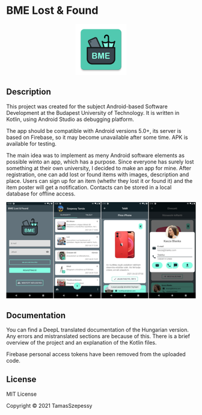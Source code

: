 # BME Lost & Found

<p align="center">
<img title="" src="doc/app_logo.png" alt="ic_launcher.png" data-align="center" width="136">
</p>

## Description

This project was created for the subject Android-based Software Development at the Budapest University of Technology. It is written in Kotlin, using Android Studio as debugging platform.

The app should be compatible with Android versions 5.0+, its server is based on Firebase, so it may become unavailable after some time. APK is available for testing.

The main idea was to implement as meny Android software elements as possible winto an app, which has a purpose. Since everyone has surely lost something at their own university, I decided to make an app for mine. After registration, one can add lost or found items with images, description and place. Users can sign up for an item (whethr they lost it or found it) and the item poster will get a notification. Contacts can be stored in a local database for offline access.

![](doc/app_screenshots.png)

## Documentation

You can find a DeepL translated documentation of the Hungarian version. Any errors and mistranslated sections are because of this. There is a brief overview of the project and an explanation of the Kotlin files.

Firebase personal access tokens have been removed from the uploaded code.

## License

MIT License

Copyright © 2021 TamasSzepessy
